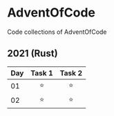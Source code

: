 # AdventOfCode
Code collections of AdventOfCode

## 2021 (Rust)

| Day | Task 1 | Task 2 |
|---|:---:|:---:|
|01| ⭐️ | ⭐️ |
|02| ⭐️ | ⭐️ |
